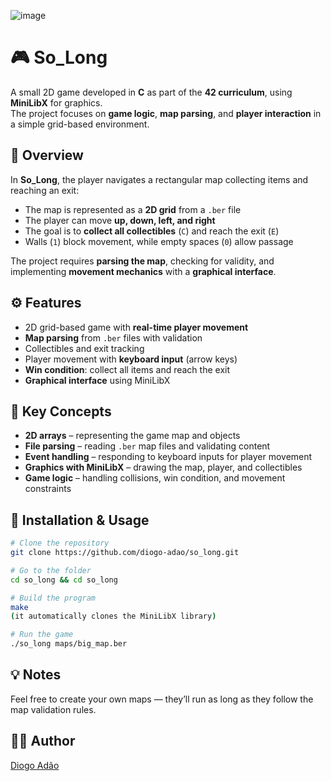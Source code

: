 ![image](https://github.com/diogo-adao/libft/assets/142692185/63ed68a2-74a6-4958-8d49-bf8d36a2d98e)

# 🎮 So_Long

A small 2D game developed in **C** as part of the **42 curriculum**, using **MiniLibX** for graphics.  
The project focuses on **game logic**, **map parsing**, and **player interaction** in a simple grid-based environment.


## 📖 Overview

In **So_Long**, the player navigates a rectangular map collecting items and reaching an exit:

- The map is represented as a **2D grid** from a `.ber` file  
- The player can move **up, down, left, and right**  
- The goal is to **collect all collectibles** (`C`) and reach the exit (`E`)  
- Walls (`1`) block movement, while empty spaces (`0`) allow passage  

The project requires **parsing the map**, checking for validity, and implementing **movement mechanics** with a **graphical interface**.


## ⚙️ Features

- 2D grid-based game with **real-time player movement**  
- **Map parsing** from `.ber` files with validation  
- Collectibles and exit tracking  
- Player movement with **keyboard input** (arrow keys)  
- **Win condition**: collect all items and reach the exit  
- **Graphical interface** using MiniLibX  


## 🧠 Key Concepts

- **2D arrays** – representing the game map and objects  
- **File parsing** – reading `.ber` map files and validating content  
- **Event handling** – responding to keyboard inputs for player movement  
- **Graphics with MiniLibX** – drawing the map, player, and collectibles  
- **Game logic** – handling collisions, win condition, and movement constraints  


## 🧩 Installation & Usage

```bash
# Clone the repository
git clone https://github.com/diogo-adao/so_long.git

# Go to the folder
cd so_long && cd so_long

# Build the program
make
(it automatically clones the MiniLibX library)

# Run the game
./so_long maps/big_map.ber
```
## 💡 Notes
Feel free to create your own maps — they’ll run as long as they follow the map validation rules.

## 👨‍💻 Author
[Diogo Adão](https://github.com/diogo-adao)


